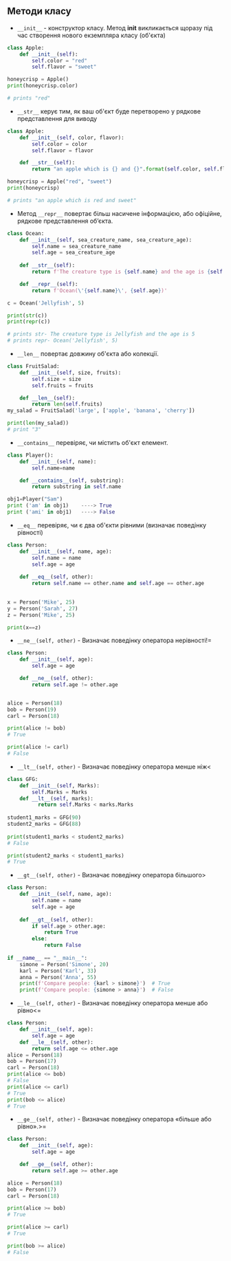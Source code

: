 ## Методи класу

- `__init__` - конструктор класу. Метод __init__ викликається щоразу під час створення нового екземпляра класу (об'єкта)

```python
class Apple:
    def __init__(self):
        self.color = "red"
        self.flavor = "sweet"

honeycrisp = Apple()
print(honeycrisp.color)

# prints "red"
```

- `__str__` керує тим, як ваш об'єкт буде перетворено у рядкове представлення для виводу

```python
class Apple:
    def __init__(self, color, flavor):
        self.color = color
        self.flavor = flavor

    def __str__(self):
        return "an apple which is {} and {}".format(self.color, self.flavor)

honeycrisp = Apple("red", "sweet")
print(honeycrisp)

# prints "an apple which is red and sweet"
```

- Метод `__repr__` повертає більш насичене інформацією, або офіційне, рядкове представлення об’єкта.

```python
class Ocean:
    def __init__(self, sea_creature_name, sea_creature_age):
        self.name = sea_creature_name
        self.age = sea_creature_age
    
    def __str__(self):
        return f'The creature type is {self.name} and the age is {self.age}'

    def __repr__(self):
        return f'Ocean(\'{self.name}\', {self.age})'

c = Ocean('Jellyfish', 5)

print(str(c))
print(repr(c))

# prints str- The creature type is Jellyfish and the age is 5
# prints repr- Ocean('Jellyfish', 5)
```

- `__len__` повертає довжину об'єкта або колекції.

```python
class FruitSalad:
    def __init__(self, size, fruits):
        self.size = size
        self.fruits = fruits

    def __len__(self):
        return len(self.fruits)
my_salad = FruitSalad('large', ['apple', 'banana', 'cherry'])

print(len(my_salad))
# print "3"
```

- `__contains__` перевіряє, чи містить об'єкт елемент.

```python
class Player():
    def __init__(self, name):
        self.name=name

    def __contains__(self, substring):
        return substring in self.name

obj1=Player("Sam")
print ('am' in obj1)    ----> True
print ('ami' in obj1)   ----> False
```

- `__eq__` перевіряє, чи є два об'єкти рівними (визначає поведінку рівності)

```python
class Person:
    def __init__(self, name, age):
        self.name = name
        self.age = age
    
    def __eq__(self, other):
        return self.name == other.name and self.age == other.age

    
x = Person('Mike', 25)
y = Person('Sarah', 27)
z = Person('Mike', 25)

print(x==z)
```

- `__ne__(self, other)` - Визначає поведінку оператора нерівності!=
```python
class Person:
    def __init__(self, age):
        self.age = age

    def __ne__(self, other):
        return self.age != other.age


alice = Person(18)
bob = Person(19)
carl = Person(18)

print(alice != bob)
# True

print(alice != carl)
# False
```

- `__lt__(self, other)` - Визначає поведінку оператора менше ніж<

```python
class GFG: 
    def __init__(self, Marks): 
        self.Marks = Marks 
    def __lt__(self, marks): 
          return self.Marks < marks.Marks 
  
student1_marks = GFG(90) 
student2_marks = GFG(88) 
  
print(student1_marks < student2_marks)
# False

print(student2_marks < student1_marks)
# True
```

- `__gt__(self, other)` - Визначає поведінку оператора більшого>

```python
class Person:
    def __init__(self, name, age):
        self.name = name
        self.age = age
        
    def __gt__(self, other):
        if self.age > other.age:
            return True
        else:
            return False
        
if __name__ == "__main__":
    simone = Person('Simone', 20)
    karl = Person('Karl', 33)
    anna = Person('Anna', 55)
    print(f'Compare people: {karl > simone}')  # True
    print(f'Compare people: {simone > anna}')  # False
```

- `__le__(self, other)` - Визначає поведінку оператора менше або рівно<=

```python
class Person:
    def __init__(self, age):
        self.age = age
    def __le__(self, other):
        return self.age <= other.age
alice = Person(18)
bob = Person(17)
carl = Person(18)
print(alice <= bob)
# False
print(alice <= carl)
# True
print(bob <= alice)
# True
```

- `__ge__(self, other)` - Визначає поведінку оператора «більше або рівно».>=

```python
class Person:
    def __init__(self, age):
        self.age = age

    def __ge__(self, other):
        return self.age >= other.age

alice = Person(18)
bob = Person(17)
carl = Person(18)

print(alice >= bob)
# True

print(alice >= carl)
# True

print(bob >= alice)
# False
```

